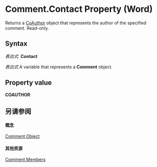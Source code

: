 
# Comment.Contact Property (Word)

Returns a [CoAuthor](d1b58eea-4570-ffd3-4c13-a74a998b079e.md) object that represents the author of the specified comment. Read-only.


## Syntax

 _表达式_. **Contact**

 _表达式_ A variable that represents a **Comment** object.


## Property value

 **COAUTHOR**


## 另请参阅


#### 概念


[Comment Object](0a2841f3-ca3c-8186-afab-f634ebd97d4c.md)
#### 其他资源


[Comment Members](http://msdn.microsoft.com/library/1f1dbb3e-d0ae-9eb7-108a-697a10533e2b%28Office.15%29.aspx)